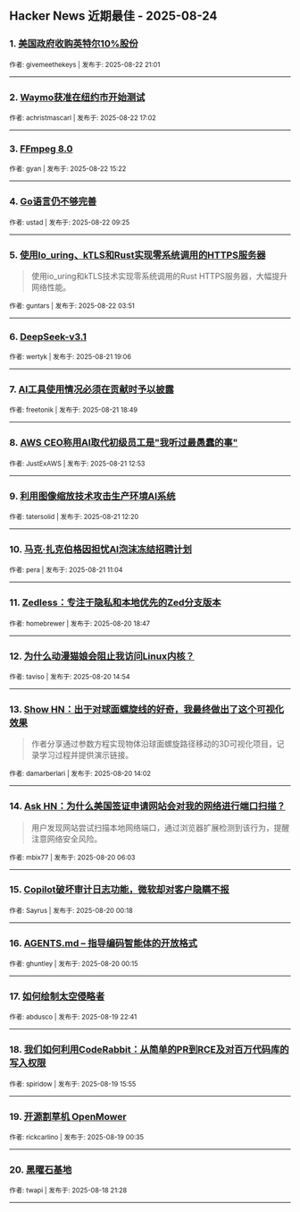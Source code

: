 ## Hacker News 近期最佳 - 2025-08-24


### 1. [美国政府收购英特尔10%股份](https://news.ycombinator.com/item?id=44989773)

<sub>作者: givemeethekeys | 发布于: 2025-08-22 21:01</sub>

---

### 2. [Waymo获准在纽约市开始测试](https://news.ycombinator.com/item?id=44986949)

<sub>作者: achristmascarl | 发布于: 2025-08-22 17:02</sub>

---

### 3. [FFmpeg 8.0](https://news.ycombinator.com/item?id=44985730)

<sub>作者: gyan | 发布于: 2025-08-22 15:22</sub>

---

### 4. [Go语言仍不够完善](https://news.ycombinator.com/item?id=44982491)

<sub>作者: ustad | 发布于: 2025-08-22 09:25</sub>

---

### 5. [使用Io_uring、kTLS和Rust实现零系统调用的HTTPS服务器](https://news.ycombinator.com/item?id=44980865)
> 使用io_uring和kTLS技术实现零系统调用的Rust HTTPS服务器，大幅提升网络性能。

<sub>作者: guntars | 发布于: 2025-08-22 03:51</sub>

---

### 6. [DeepSeek-v3.1](https://news.ycombinator.com/item?id=44976764)

<sub>作者: wertyk | 发布于: 2025-08-21 19:06</sub>

---

### 7. [AI工具使用情况必须在贡献时予以披露](https://news.ycombinator.com/item?id=44976568)

<sub>作者: freetonik | 发布于: 2025-08-21 18:49</sub>

---

### 8. [AWS CEO称用AI取代初级员工是"我听过最愚蠢的事"](https://news.ycombinator.com/item?id=44972151)

<sub>作者: JustExAWS | 发布于: 2025-08-21 12:53</sub>

---

### 9. [利用图像缩放技术攻击生产环境AI系统](https://news.ycombinator.com/item?id=44971845)

<sub>作者: tatersolid | 发布于: 2025-08-21 12:20</sub>

---

### 10. [马克·扎克伯格因担忧AI泡沫冻结招聘计划](https://news.ycombinator.com/item?id=44971273)

<sub>作者: pera | 发布于: 2025-08-21 11:04</sub>

---

### 11. [Zedless：专注于隐私和本地优先的Zed分支版本](https://news.ycombinator.com/item?id=44964916)

<sub>作者: homebrewer | 发布于: 2025-08-20 18:47</sub>

---

### 12. [为什么动漫猫娘会阻止我访问Linux内核？](https://news.ycombinator.com/item?id=44962529)

<sub>作者: taviso | 发布于: 2025-08-20 14:54</sub>

---

### 13. [Show HN：出于对球面螺旋线的好奇，我最终做出了这个可视化效果](https://news.ycombinator.com/item?id=44962066)
> 作者分享通过参数方程实现物体沿球面螺旋路径移动的3D可视化项目，记录学习过程并提供演示链接。

<sub>作者: damarberlari | 发布于: 2025-08-20 14:02</sub>

---

### 14. [Ask HN：为什么美国签证申请网站会对我的网络进行端口扫描？](https://news.ycombinator.com/item?id=44959073)
> 用户发现网站尝试扫描本地网络端口，通过浏览器扩展检测到该行为，提醒注意网络安全风险。

<sub>作者: mbix77 | 发布于: 2025-08-20 06:03</sub>

---

### 15. [Copilot破坏审计日志功能，微软却对客户隐瞒不报](https://news.ycombinator.com/item?id=44957454)

<sub>作者: Sayrus | 发布于: 2025-08-20 00:18</sub>

---

### 16. [AGENTS.md – 指导编码智能体的开放格式](https://news.ycombinator.com/item?id=44957443)

<sub>作者: ghuntley | 发布于: 2025-08-20 00:15</sub>

---

### 17. [如何绘制太空侵略者](https://news.ycombinator.com/item?id=44956915)

<sub>作者: abdusco | 发布于: 2025-08-19 22:41</sub>

---

### 18. [我们如何利用CodeRabbit：从简单的PR到RCE及对百万代码库的写入权限](https://news.ycombinator.com/item?id=44953032)

<sub>作者: spiridow | 发布于: 2025-08-19 15:55</sub>

---

### 19. [开源割草机 OpenMower](https://news.ycombinator.com/item?id=44946996)

<sub>作者: rickcarlino | 发布于: 2025-08-19 00:35</sub>

---

### 20. [黑曜石基地](https://news.ycombinator.com/item?id=44945532)

<sub>作者: twapi | 发布于: 2025-08-18 21:28</sub>

---
